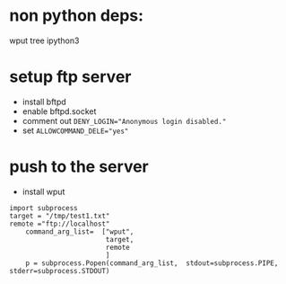 # non python deps:
wput tree ipython3
# setup ftp server

* install bftpd
* enable bftpd.socket
* comment out `DENY_LOGIN="Anonymous login disabled."`
* set `ALLOWCOMMAND_DELE="yes"`

# push to the server
* install wput

```
import subprocess
target = "/tmp/test1.txt"
remote ="ftp://localhost"
    command_arg_list=  ["wput",
                        target,
                        remote
                        ]
    p = subprocess.Popen(command_arg_list,  stdout=subprocess.PIPE, stderr=subprocess.STDOUT)

```